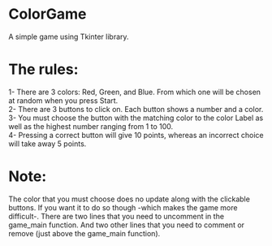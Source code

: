 # ColorGame
A simple game using Tkinter library.

# The rules:
1- There are 3 colors: Red, Green, and Blue. From which one will be chosen at random when you press Start.  <br />
2- There are 3 buttons to click on. Each button shows a number and a color.  <br />
3- You must choose the button with the matching color to the color Label as well as the highest number ranging from 1 to 100.  <br />
4- Pressing a correct button will give 10 points, whereas an incorrect choice will take away 5 points.  <br />

# Note:
The color that you must choose does no update along with the clickable buttons.
If you want it to do so though -which makes the game more difficult-. There are two lines that you need to uncomment in the game_main function.
And two other lines that you need to comment or remove (just above the game_main function).
